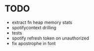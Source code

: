 # TODO

- extract fn heap memory stats
- spotifycontext drilling
- tests
- spotify refresh token on unauthorized
- fix apostrophe in font
